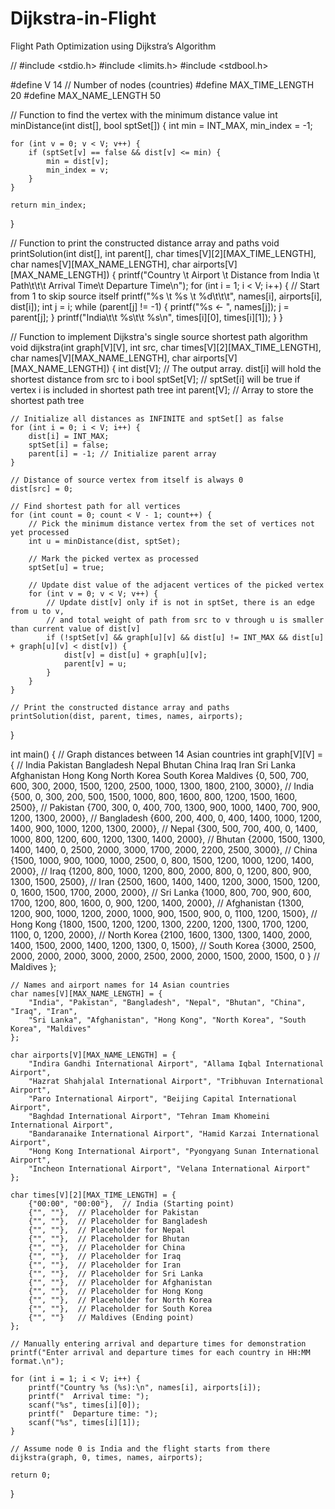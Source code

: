 # Dijkstra-in-Flight
Flight Path Optimization using Dijkstra’s Algorithm




//  #include <stdio.h>
#include <limits.h>
#include <stdbool.h>

#define V 14  // Number of nodes (countries)
#define MAX_TIME_LENGTH 20
#define MAX_NAME_LENGTH 50

// Function to find the vertex with the minimum distance value
int minDistance(int dist[], bool sptSet[]) {
    int min = INT_MAX, min_index = -1;

    for (int v = 0; v < V; v++) {
        if (sptSet[v] == false && dist[v] <= min) {
            min = dist[v];
            min_index = v;
        }
    }

    return min_index;
}

// Function to print the constructed distance array and paths
void printSolution(int dist[], int parent[], char times[V][2][MAX_TIME_LENGTH], char names[V][MAX_NAME_LENGTH], char airports[V][MAX_NAME_LENGTH]) {
    printf("Country \t Airport \t Distance from India \t Path\t\t\t Arrival Time\t Departure Time\n");
    for (int i = 1; i < V; i++) { // Start from 1 to skip source itself
        printf("%s \t %s \t %d\t\t\t", names[i], airports[i], dist[i]);
        int j = i;
        while (parent[j] != -1) {
            printf("%s <- ", names[j]);
            j = parent[j];
        }
        printf("India\t\t %s\t\t %s\n", times[i][0], times[i][1]);
    }
}

// Function to implement Dijkstra's single source shortest path algorithm
void dijkstra(int graph[V][V], int src, char times[V][2][MAX_TIME_LENGTH], char names[V][MAX_NAME_LENGTH], char airports[V][MAX_NAME_LENGTH]) {
    int dist[V];  // The output array. dist[i] will hold the shortest distance from src to i
    bool sptSet[V];  // sptSet[i] will be true if vertex i is included in shortest path tree
    int parent[V]; // Array to store the shortest path tree

    // Initialize all distances as INFINITE and sptSet[] as false
    for (int i = 0; i < V; i++) {
        dist[i] = INT_MAX;
        sptSet[i] = false;
        parent[i] = -1; // Initialize parent array
    }

    // Distance of source vertex from itself is always 0
    dist[src] = 0;

    // Find shortest path for all vertices
    for (int count = 0; count < V - 1; count++) {
        // Pick the minimum distance vertex from the set of vertices not yet processed
        int u = minDistance(dist, sptSet);

        // Mark the picked vertex as processed
        sptSet[u] = true;

        // Update dist value of the adjacent vertices of the picked vertex
        for (int v = 0; v < V; v++) {
            // Update dist[v] only if is not in sptSet, there is an edge from u to v,
            // and total weight of path from src to v through u is smaller than current value of dist[v]
            if (!sptSet[v] && graph[u][v] && dist[u] != INT_MAX && dist[u] + graph[u][v] < dist[v]) {
                dist[v] = dist[u] + graph[u][v];
                parent[v] = u;
            }
        }
    }

    // Print the constructed distance array and paths
    printSolution(dist, parent, times, names, airports);
}

int main() {
    // Graph distances between 14 Asian countries
    int graph[V][V] = {
        // India  Pakistan Bangladesh Nepal Bhutan China Iraq Iran Sri Lanka Afghanistan Hong Kong North Korea South Korea Maldives
        {0,     500,     700,     600,  300,   2000, 1500, 1200, 2500, 1000, 1300, 1800, 2100,  3000}, // India
        {500,   0,       300,     200,  500,   1500, 1000, 800,  1600, 800,  1200, 1500, 1600,  2500}, // Pakistan
        {700,   300,     0,       400,  700,   1300, 900,  1000, 1400, 700,  900,  1200, 1300,  2000}, // Bangladesh
        {600,   200,     400,     0,    400,   1400, 1000, 1200, 1400, 900,  1000, 1200, 1300,  2000}, // Nepal
        {300,   500,     700,     400,  0,     1400, 1000, 800,  1200, 600,  1200, 1300, 1400,  2000}, // Bhutan
        {2000,  1500,    1300,    1400, 1400,  0,     2500, 2000, 3000, 1700, 2000, 2200, 2500,  3000}, // China
        {1500,  1000,    900,     1000, 1000,  2500, 0,    800,  1500, 1200, 1000, 1200, 1400,  2000}, // Iraq
        {1200,  800,     1000,    1200, 800,   2000, 800,  0,    1200, 800,  900,  1300, 1500,  2500}, // Iran
        {2500,  1600,    1400,    1400, 1200,  3000, 1500, 1200, 0,    1600, 1500, 1700, 2000,  2000}, // Sri Lanka
        {1000,  800,     700,     900,  600,   1700, 1200, 800,  1600, 0,    900,  1200, 1400,  2000}, // Afghanistan
        {1300,  1200,    900,     1000, 1200,  2000, 1000, 900,  1500, 900,  0,    1100, 1200,  1500}, // Hong Kong
        {1800,  1500,    1200,    1200, 1300,  2200, 1200, 1300, 1700, 1200, 1100, 0,    1200,  2000}, // North Korea
        {2100,  1600,    1300,    1300, 1400,  2000, 1400, 1500, 2000, 1400, 1200, 1300, 0,     1500}, // South Korea
        {3000,  2500,    2000,    2000, 2000,  3000, 2000, 2500, 2000, 2000, 1500, 2000, 1500, 0   }  // Maldives
    };

    // Names and airport names for 14 Asian countries
    char names[V][MAX_NAME_LENGTH] = {
        "India", "Pakistan", "Bangladesh", "Nepal", "Bhutan", "China", "Iraq", "Iran", 
        "Sri Lanka", "Afghanistan", "Hong Kong", "North Korea", "South Korea", "Maldives"
    };

    char airports[V][MAX_NAME_LENGTH] = {
        "Indira Gandhi International Airport", "Allama Iqbal International Airport", 
        "Hazrat Shahjalal International Airport", "Tribhuvan International Airport", 
        "Paro International Airport", "Beijing Capital International Airport", 
        "Baghdad International Airport", "Tehran Imam Khomeini International Airport", 
        "Bandaranaike International Airport", "Hamid Karzai International Airport", 
        "Hong Kong International Airport", "Pyongyang Sunan International Airport", 
        "Incheon International Airport", "Velana International Airport"
    };

    char times[V][2][MAX_TIME_LENGTH] = {
        {"00:00", "00:00"},  // India (Starting point)
        {"", ""},  // Placeholder for Pakistan
        {"", ""},  // Placeholder for Bangladesh
        {"", ""},  // Placeholder for Nepal
        {"", ""},  // Placeholder for Bhutan
        {"", ""},  // Placeholder for China
        {"", ""},  // Placeholder for Iraq
        {"", ""},  // Placeholder for Iran
        {"", ""},  // Placeholder for Sri Lanka
        {"", ""},  // Placeholder for Afghanistan
        {"", ""},  // Placeholder for Hong Kong
        {"", ""},  // Placeholder for North Korea
        {"", ""},  // Placeholder for South Korea
        {"", ""}   // Maldives (Ending point)
    };

    // Manually entering arrival and departure times for demonstration
    printf("Enter arrival and departure times for each country in HH:MM format.\n");

    for (int i = 1; i < V; i++) {
        printf("Country %s (%s):\n", names[i], airports[i]);
        printf("  Arrival time: ");
        scanf("%s", times[i][0]);
        printf("  Departure time: ");
        scanf("%s", times[i][1]);
    }

    // Assume node 0 is India and the flight starts from there
    dijkstra(graph, 0, times, names, airports);

    return 0;
}
